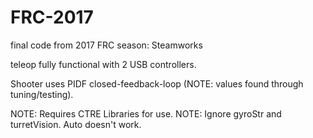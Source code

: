 # FRC-2017
final code from 2017 FRC season: Steamworks

teleop fully functional with 2 USB controllers.

Shooter uses PIDF closed-feedback-loop (NOTE: values found through tuning/testing).


NOTE: Requires CTRE Libraries for use. 
NOTE: Ignore gyroStr and turretVision. Auto doesn't work. 
